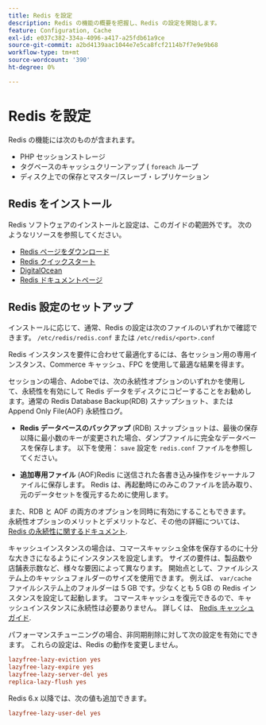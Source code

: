 ```yaml
---
title: Redis を設定
description: Redis の機能の概要を把握し、Redis の設定を開始します。
feature: Configuration, Cache
exl-id: e037c382-334a-4096-a417-a25fdb61a9ce
source-git-commit: a2bd4139aac1044e7e5ca8fcf2114b7f7e9e9b68
workflow-type: tm+mt
source-wordcount: '390'
ht-degree: 0%

---
```


# Redis を設定

Redis の機能には次のものが含まれます。

- PHP セッションストレージ
- タグベースのキャッシュクリーンアップ ( `foreach` ループ
- ディスク上での保存とマスター/スレーブ・レプリケーション

## Redis をインストール

Redis ソフトウェアのインストールと設定は、このガイドの範囲外です。 次のようなリソースを参照してください。

- [Redis ページをダウンロード](https://redis.io/download)
- [Redis クイックスタート](https://redis.io/docs/getting-started/)
- [DigitalOcean](https://www.digitalocean.com/community/tutorials/how-to-install-and-use-redis)
- [Redis ドキュメントページ](https://redis.io/docs)

## Redis 設定のセットアップ

インストールに応じて、通常、Redis の設定は次のファイルのいずれかで確認できます。 `/etc/redis/redis.conf` または `/etc/redis/<port>.conf`

Redis インスタンスを要件に合わせて最適化するには、各セッション用の専用インスタンス、Commerce キャッシュ、FPC を使用して最適な結果を得ます。

セッションの場合、Adobeでは、次の永続性オプションのいずれかを使用して、永続性を有効にして Redis データをディスクにコピーすることをお勧めします。通常の Redis Database Backup(RDB) スナップショット、または Append Only File(AOF) 永続性ログ。

- **Redis データベースのバックアップ** (RDB) スナップショットは、最後の保存以降に最小数のキーが変更された場合、ダンプファイルに完全なデータベースを保存します。 以下を使用： `save` 設定を `redis.conf` ファイルを参照してください。

- **追加専用ファイル** (AOF)Redis に送信された各書き込み操作をジャーナルファイルに保存します。 Redis は、再起動時にのみこのファイルを読み取り、元のデータセットを復元するために使用します。

また、RDB と AOF の両方のオプションを同時に有効にすることもできます。 永続性オプションのメリットとデメリットなど、その他の詳細については、 [Redis の永続性に関するドキュメント](https://redis.io/topics/persistence).

キャッシュインスタンスの場合は、コマースキャッシュ全体を保存するのに十分な大きさになるようにインスタンスを設定します。 サイズの要件は、製品数や店舗表示数など、様々な要因によって異なります。 開始点として、ファイルシステム上のキャッシュフォルダーのサイズを使用できます。 例えば、 `var/cache` ファイルシステム上のフォルダーは 5 GB です。少なくとも 5 GB の Redis インスタンスを設定して起動します。 コマースキャッシュを復元できるので、キャッシュインスタンスに永続性は必要ありません。 詳しくは、 [Redis キャッシュガイド](https://redis.io/docs/manual/eviction/).

パフォーマンスチューニングの場合、非同期削除に対して次の設定を有効にできます。 これらの設定は、Redis の動作を変更しません。

```ini
lazyfree-lazy-eviction yes
lazyfree-lazy-expire yes
lazyfree-lazy-server-del yes
replica-lazy-flush yes
```

Redis 6.x 以降では、次の値も追加できます。

```ini
lazyfree-lazy-user-del yes
```

